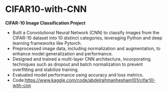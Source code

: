 # CIFAR10-with-CNN

**CIFAR-10 Image Classification Project**  
- Built a Convolutional Neural Network (CNN) to classify images from the CIFAR-10 dataset into 10 distinct categories, leveraging Python and deep learning frameworks like Pytorch.  
- Preprocessed image data, including normalization and augmentation, to enhance model generalization and performance.  
- Designed and trained a multi-layer CNN architecture, incorporating techniques such as dropout and batch normalization to prevent overfitting and stabilize training.  
- Evaluated model performance using accuracy and loss metrics.
- Code:https://www.kaggle.com/code/abdelrahmanhesham101/cifar10-with-cnn
